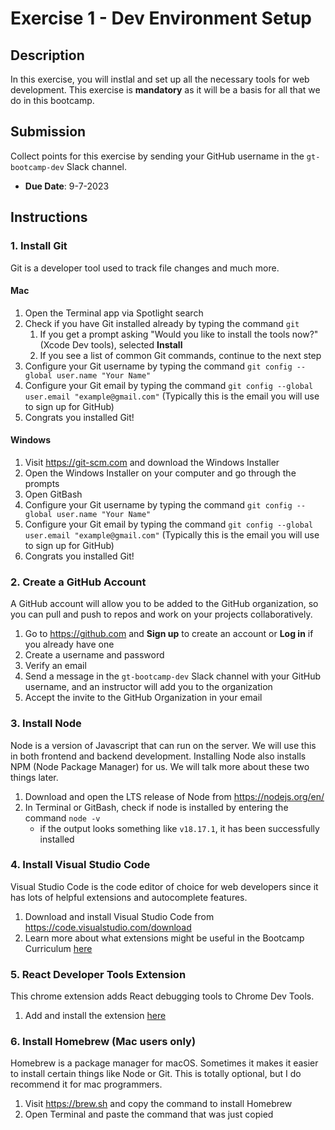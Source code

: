 # Exercise 1 - Dev Environment Setup

## Description
In this exercise, you will instlal and set up all the necessary tools for web development. This exercise is **mandatory** as it will be a basis for all that we do in this bootcamp. 

## Submission
Collect points for this exercise by sending your GitHub username in the `gt-bootcamp-dev` Slack channel. 
- **Due Date**: 9-7-2023

## Instructions

### 1. Install Git
Git is a developer tool used to track file changes and much more.
#### Mac
1. Open the Terminal app via Spotlight search
2. Check if you have Git installed already by typing the command `git` 
	1. If you get a prompt asking "Would you like to install the tools now?" (Xcode Dev tools), selected **Install**
	2. If you see a list of common Git commands, continue to the next step
3. Configure your Git username by typing the command `git config --global user.name "Your Name"`
4. Configure your Git email by typing the command `git config --global user.email "example@gmail.com"` (Typically this is the email you will use to sign up for GitHub)
5. Congrats you installed Git!

#### Windows
1. Visit https://git-scm.com and download the Windows Installer
2. Open the Windows Installer on your computer and go through the prompts
3. Open GitBash
4. Configure your Git username by typing the command `git config --global user.name "Your Name"`
5. Configure your Git email by typing the command `git config --global user.email "example@gmail.com"` (Typically this is the email you will use to sign up for GitHub)
6. Congrats you installed Git!

### 2. Create a GitHub Account
A GitHub account will allow you to be added to the GitHub organization, so you can pull and push to repos and work on your projects collaboratively.
1. Go to https://github.com and **Sign up** to create an account or **Log in** if you already have one
2. Create a username and password
3. Verify an email
4. Send a message in the `gt-bootcamp-dev` Slack channel with your GitHub username, and an instructor will add you to the organization
5. Accept the invite to the GitHub Organization in your email

### 3. Install Node
Node is a version of Javascript that can run on the server. We will use this in both frontend and backend development. Installing Node also installs NPM (Node Package Manager) for us. We will talk more about these two things later. 
1. Download and open the LTS release of Node from https://nodejs.org/en/
2. In Terminal or GitBash, check if node is installed by entering the command `node -v`
	- if the output looks something like `v18.17.1`, it has been successfully installed

### 4. Install Visual Studio Code
Visual Studio Code is the code editor of choice for web developers since it has lots of helpful extensions and autocomplete features. 
1. Download and install Visual Studio Code from https://code.visualstudio.com/download
2. Learn more about what extensions might be useful in the Bootcamp Curriculum [here](https://www.notion.so/gtbitsofgood/Intro-to-VSCode-2f85ca6802d54783b9fd0a9bf8370c83)

### 5. React Developer Tools Extension
This chrome extension adds React debugging tools to Chrome Dev Tools. 
1. Add and install the extension [here](https://chrome.google.com/webstore/detail/react-developer-tools/fmkadmapgofadopljbjfkapdkoienihi?hl=en) 
### 6. Install Homebrew (Mac users only)
Homebrew is a package manager for macOS. Sometimes it makes it easier to install certain things like Node or Git. This is totally optional, but I do recommend it for mac programmers. 
1. Visit https://brew.sh and copy the command to install Homebrew
2. Open Terminal and paste the command that was just copied
